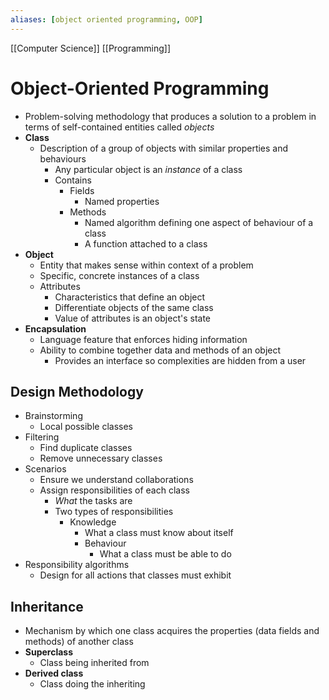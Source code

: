 ```yaml
---
aliases: [object oriented programming, OOP]
---
```


[[Computer Science]] [[Programming]]

# Object-Oriented Programming
- Problem-solving methodology that produces a solution to a problem in terms of self-contained entities called _objects_
- **Class**
	- Description of a group of objects with similar properties and behaviours
	  - Any particular object is an _instance_ of a class
	  - Contains
	    - Fields
	      - Named properties
	    - Methods
	      - Named algorithm defining one aspect of behaviour of a class
	      - A function attached to a class
- **Object**
	- Entity that makes sense within context of a problem
	- Specific, concrete instances of a class
	- Attributes
		- Characteristics that define an object
		- Differentiate objects of the same class
		- Value of attributes is an object's state
- **Encapsulation**
	- Language feature that enforces hiding information
	- Ability to combine together data and methods of an object
		- Provides an interface so complexities are hidden from a user
## Design Methodology
- Brainstorming
	- Local possible classes
- Filtering
	- Find duplicate classes
	- Remove unnecessary classes
- Scenarios
	- Ensure we understand collaborations
	- Assign responsibilities of each class
	    - _What_ the tasks are
	    - Two types of responsibilities
		    - Knowledge
			    - What a class must know about itself
		      - Behaviour
			      - What a class must be able to do
- Responsibility algorithms
	- Design for all actions that classes must exhibit

## Inheritance
- Mechanism by which one class acquires the properties (data fields and methods) of another class
- **Superclass**
	- Class being inherited from
- **Derived class**
	- Class doing the inheriting